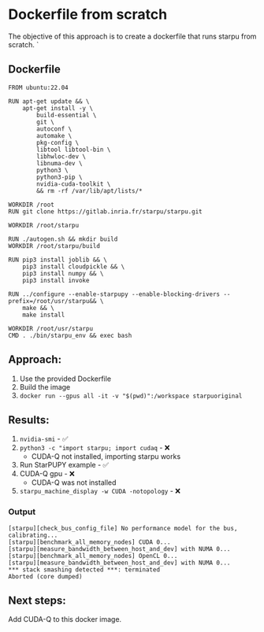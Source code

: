 # Dockerfile from scratch

The objective of this approach is to create a dockerfile that runs starpu from scratch.
`

## Dockerfile

```Docker
FROM ubuntu:22.04

RUN apt-get update && \
    apt-get install -y \
        build-essential \
        git \
        autoconf \
        automake \
        pkg-config \
        libtool libtool-bin \
        libhwloc-dev \
        libnuma-dev \
        python3 \
        python3-pip \
        nvidia-cuda-toolkit \
        && rm -rf /var/lib/apt/lists/*

WORKDIR /root
RUN git clone https://gitlab.inria.fr/starpu/starpu.git

WORKDIR /root/starpu

RUN ./autogen.sh && mkdir build
WORKDIR /root/starpu/build

RUN pip3 install joblib && \
    pip3 install cloudpickle && \
    pip3 install numpy && \
    pip3 install invoke

RUN ../configure --enable-starpupy --enable-blocking-drivers --prefix=/root/usr/starpu&& \
    make && \
    make install

WORKDIR /root/usr/starpu
CMD . ./bin/starpu_env && exec bash
```

## Approach:
1. Use the provided Dockerfile
2. Build the image
3. `docker run --gpus all -it -v "$(pwd)":/workspace starpuoriginal`

## Results:
1. `nvidia-smi` - ✅
2. `python3 -c "import starpu; import cudaq` - ❌
    * CUDA-Q not installed, importing starpu works
3. Run StarPUPY example - ✅
4. CUDA-Q gpu - ❌
    * CUDA-Q was not installed
5. `starpu_machine_display -w CUDA -notopology` - ❌
### Output
```
[starpu][check_bus_config_file] No performance model for the bus, calibrating...
[starpu][benchmark_all_memory_nodes] CUDA 0...
[starpu][measure_bandwidth_between_host_and_dev] with NUMA 0...
[starpu][benchmark_all_memory_nodes] OpenCL 0...
[starpu][measure_bandwidth_between_host_and_dev] with NUMA 0...
*** stack smashing detected ***: terminated
Aborted (core dumped)
```

## Next steps:
Add CUDA-Q to this docker image.